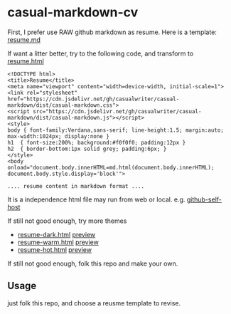# casual-markdown-cv

First, I prefer use RAW github markdown as resume. Here is a template: [resume.md](resume.md)

If want a litter better, try to the following code, and transform to [resume.html](resume.html)

```
<!DOCTYPE html>
<title>Resume</title>
<meta name="viewport" content="width=device-width, initial-scale=1">
<link rel="stylesheet" href="https://cdn.jsdelivr.net/gh/casualwriter/casual-markdown/dist/casual-markdown.css">
<script src="https://cdn.jsdelivr.net/gh/casualwriter/casual-markdown/dist/casual-markdown.js"></script>
<style>  
body { font-family:Verdana,sans-serif; line-height:1.5; margin:auto; max-width:1024px; display:none }
h1  { font-size:200%; background:#f0f0f0; padding:12px }
h2  { border-bottom:1px solid grey; padding:6px; }
</style>
<body onload="document.body.innerHTML=md.html(document.body.innerHTML); document.body.style.display='block'">

.... resume content in markdown format ....

```

It is a independence html file may run from web or local. e.g. [github-self-host](https://raw.githack.com/casualwriter/casual-markdown-cv/resume.html)

If still not good enough, try more themes

* [resume-dark.html]() [preview]()
* [resume-warm.html]() [preview]()
* [resume-hot.html]() [preview]()

If still not good enough, folk this repo and make your own.

## Usage

just folk this repo, and choose a reusme template to revise.





